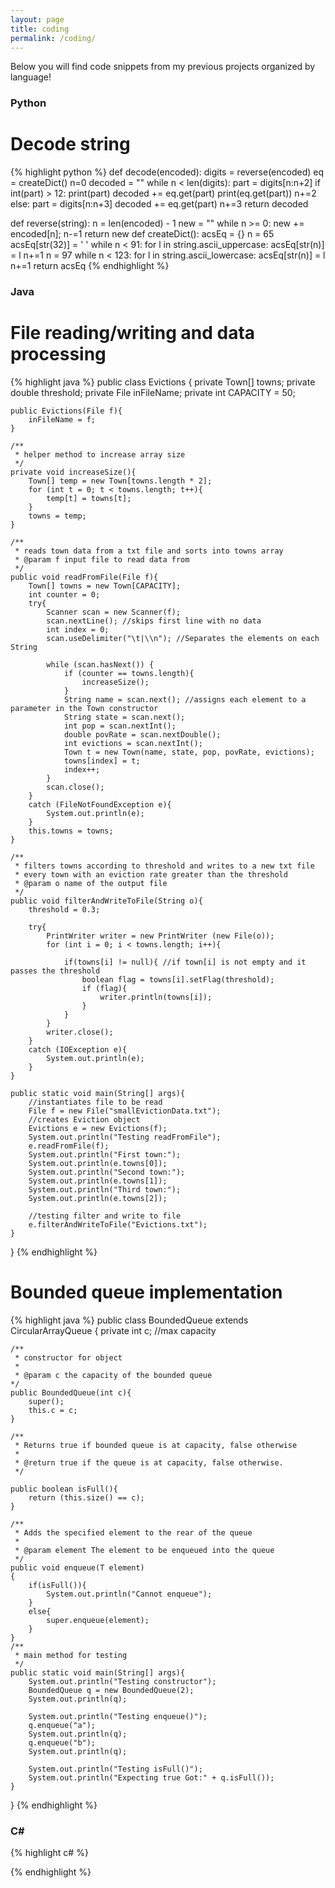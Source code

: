 ```yaml
---
layout: page
title: coding
permalink: /coding/
---
```

Below you will find code snippets from my previous projects organized by language!

### Python

# Decode string 
{% highlight python %}
def decode(encoded):
    digits = reverse(encoded)
    eq = createDict()
    n=0
    decoded = ""
    while n < len(digits):
        part = digits[n:n+2]
        if int(part) > 12:
            print(part)
            decoded += eq.get(part)
            print(eq.get(part))
            n+=2
        else:
            part = digits[n:n+3]
            decoded += eq.get(part)
            n+=3
    return decoded
        
    
def reverse(string):
    n = len(encoded) - 1
    new = ""
    while n >= 0:
        new += encoded[n];
        n-=1
    return new
def createDict():
    acsEq = {}
    n = 65
    acsEq[str(32)] = ' '
    while n < 91:
        for l in string.ascii_uppercase:
            acsEq[str(n)] =  l
            n+=1
    n = 97
    while n < 123:
        for l in string.ascii_lowercase:
            acsEq[str(n)] = l
            n+=1
    return acsEq
{% endhighlight %}

### Java

# File reading/writing and data processing
{% highlight java %}
public class Evictions
{
    private Town[] towns;
    private double threshold;
    private File inFileName;
    private int CAPACITY = 50;

    public Evictions(File f){
        inFileName = f;
    }

    /**
     * helper method to increase array size
     */    
    private void increaseSize(){
        Town[] temp = new Town[towns.length * 2];
        for (int t = 0; t < towns.length; t++){
            temp[t] = towns[t];
        }
        towns = temp;
    }

    /**
     * reads town data from a txt file and sorts into towns array
     * @param f input file to read data from
     */
    public void readFromFile(File f){
        Town[] towns = new Town[CAPACITY];
        int counter = 0;
        try{
            Scanner scan = new Scanner(f); 
            scan.nextLine(); //skips first line with no data
            int index = 0;
            scan.useDelimiter("\t|\\n"); //Separates the elements on each String

            while (scan.hasNext()) {
                if (counter == towns.length){
                    increaseSize();
                }
                String name = scan.next(); //assigns each element to a parameter in the Town constructor
                String state = scan.next();
                int pop = scan.nextInt();
                double povRate = scan.nextDouble();
                int evictions = scan.nextInt();
                Town t = new Town(name, state, pop, povRate, evictions);
                towns[index] = t;
                index++;
            }
            scan.close();
        }
        catch (FileNotFoundException e){
            System.out.println(e);
        }
        this.towns = towns;
    }

    /**
     * filters towns according to threshold and writes to a new txt file
     * every town with an eviction rate greater than the threshold
     * @param o name of the output file
     */
    public void filterAndWriteToFile(String o){
        threshold = 0.3;

        try{
            PrintWriter writer = new PrintWriter (new File(o));
            for (int i = 0; i < towns.length; i++){

                if(towns[i] != null){ //if town[i] is not empty and it passes the threshold
                    boolean flag = towns[i].setFlag(threshold);
                    if (flag){
                        writer.println(towns[i]);
                    }
                }
            }
            writer.close();
        }
        catch (IOException e){
            System.out.println(e);
        }
    }

    public static void main(String[] args){
        //instantiates file to be read
        File f = new File("smallEvictionData.txt");
        //creates Eviction object
        Evictions e = new Evictions(f);
        System.out.println("Testing readFromFile");
        e.readFromFile(f);
        System.out.println("First town:");
        System.out.println(e.towns[0]);
        System.out.println("Second town:");
        System.out.println(e.towns[1]);
        System.out.println("Third town:");
        System.out.println(e.towns[2]);
        
        //testing filter and write to file
        e.filterAndWriteToFile("Evictions.txt");
    }
}
{% endhighlight %}

# Bounded queue implementation
{% highlight java %}
public class BoundedQueue<T> extends CircularArrayQueue<T>
{
    private int c; //max capacity


    
    /**
     * constructor for object
     * 
     * @param c the capacity of the bounded queue
    */
    public BoundedQueue(int c){
        super();
        this.c = c;
    }
    
    /**
     * Returns true if bounded queue is at capacity, false otherwise
     * 
     * @return true if the queue is at capacity, false otherwise.
     */
    
    public boolean isFull(){
        return (this.size() == c);
    }
    
    /**
     * Adds the specified element to the rear of the queue
     * 
     * @param element The element to be enqueued into the queue
     */
    public void enqueue(T element) 
    {
        if(isFull()){
            System.out.println("Cannot enqueue");
        }
        else{
            super.enqueue(element);
        }
    }
    /**
     * main method for testing
     */
    public static void main(String[] args){
        System.out.println("Testing constructor");
        BoundedQueue q = new BoundedQueue(2);
        System.out.println(q);
        
        System.out.println("Testing enqueue()");
        q.enqueue("a");
        System.out.println(q);
        q.enqueue("b");
        System.out.println(q);
        
        System.out.println("Testing isFull()");
        System.out.println("Expecting true Got:" + q.isFull());
    }
}
{% endhighlight %}

### C#    

{% highlight c# %}

{% endhighlight %}


